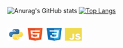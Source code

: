 <!-- Cartão de estatisticas do Github -->
![Anurag's GitHub stats](https://github-readme-stats.vercel.app/api?username=GabrielVarysco&show_icons=true&theme=dark)  [![Top Langs](https://github-readme-stats.vercel.app/api/top-langs/?username=GabrielVarysco&layout=compact&theme=dark)](https://github.com/anuraghazra/github-readme-stats)

<div style="display: inline_block"><br>
  
  <img align="center" alt="Rafa-Python" height="30" width="40" src="https://raw.githubusercontent.com/devicons/devicon/master/icons/python/python-original.svg">
  <img align="center" alt="Rafa-HTML" height="30" width="40" src="https://raw.githubusercontent.com/devicons/devicon/master/icons/html5/html5-original.svg">
  <img align="center" alt="Rafa-CSS" height="30" width="40" src="https://raw.githubusercontent.com/devicons/devicon/master/icons/css3/css3-original.svg">
  <img align="center" alt="Rafa-Js" height="30" width="40" src="https://raw.githubusercontent.com/devicons/devicon/master/icons/javascript/javascript-plain.svg">
</div>
